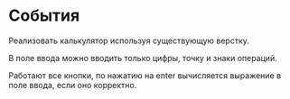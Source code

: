 # События
Реализовать калькулятор используя существующую верстку.

В поле ввода можно вводить только цифры, точку и знаки операций.

Работают все кнопки, по нажатию на enter вычисляется выражение в поле ввода,
если оно корректно.
